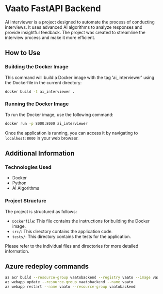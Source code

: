 # Vaato FastAPI Backend 

AI Interviewer is a project designed to automate the process of conducting interviews. It uses advanced AI algorithms to analyze responses and provide insightful feedback. The project was created to streamline the interview process and make it more efficient.

## How to Use

### Building the Docker Image

This command will build a Docker image with the tag 'ai_interviewer' using the Dockerfile in the current directory:

```bash
docker build -t ai_interviewer .
```

### Running the Docker Image

To run the Docker image, use the following command:

```bash
docker run -p 8000:8000 ai_interviewer
```

Once the application is running, you can access it by navigating to `localhost:8000` in your web browser.

## Additional Information

### Technologies Used

- Docker
- Python
- AI Algorithms

### Project Structure

The project is structured as follows:

- `Dockerfile`: This file contains the instructions for building the Docker image.
- `src/`: This directory contains the application code.
- `tests/`: This directory contains the tests for the application.

Please refer to the individual files and directories for more detailed information.


## Azure redeploy commands
```bash
az acr build --resource-group vaatobackend --registry vaato --image vaato:latest .
az webapp update --resource-group vaatobackend --name vaato
az webapp restart --name vaato --resource-group vaatobackend

```
